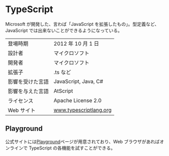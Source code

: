 # TypeScript

Microsoft が開発した、言わば「JavaScript を拡張したもの」。型定義など、JavaScript では出来ないことができるようになっている。

|                  |                        |
| ---------------- | ---------------------- |
| 登場時期         | 2012 年 10 月 1 日     |
| 設計者           | マイクロソフト         |
| 開発者           | マイクロソフト         |
| 拡張子           | .ts など               |
| 影響を受けた言語 | JavaScript, Java, C#   |
| 影響を与えた言語 | AtScript               |
| ライセンス       | Apache License 2.0     |
| Web サイト       | www.typescriptlang.org |

## Playground

公式サイトには[Playground](https://www.typescriptlang.org/play)ページが用意されており、Web ブラウザがあればオンラインで TypeScript の各機能を試すことができる。
